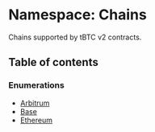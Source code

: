 # Namespace: Chains

Chains supported by tBTC v2 contracts.

## Table of contents

### Enumerations

- [Arbitrum](../enums/Chains.Arbitrum.md)
- [Base](../enums/Chains.Base.md)
- [Ethereum](../enums/Chains.Ethereum.md)
